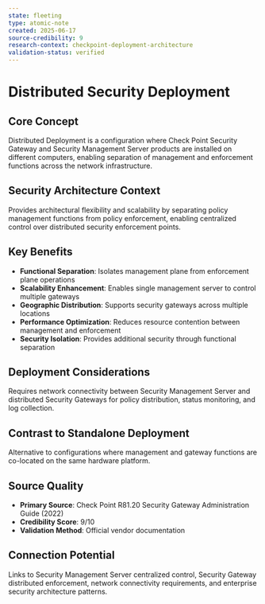 ```yaml
---
state: fleeting
type: atomic-note
created: 2025-06-17
source-credibility: 9
research-context: checkpoint-deployment-architecture
validation-status: verified
---
```


# Distributed Security Deployment

## Core Concept
Distributed Deployment is a configuration where Check Point Security Gateway and Security Management Server products are installed on different computers, enabling separation of management and enforcement functions across the network infrastructure.

## Security Architecture Context
Provides architectural flexibility and scalability by separating policy management functions from policy enforcement, enabling centralized control over distributed security enforcement points.

## Key Benefits
- **Functional Separation**: Isolates management plane from enforcement plane operations
- **Scalability Enhancement**: Enables single management server to control multiple gateways
- **Geographic Distribution**: Supports security gateways across multiple locations
- **Performance Optimization**: Reduces resource contention between management and enforcement
- **Security Isolation**: Provides additional security through functional separation

## Deployment Considerations
Requires network connectivity between Security Management Server and distributed Security Gateways for policy distribution, status monitoring, and log collection.

## Contrast to Standalone Deployment
Alternative to configurations where management and gateway functions are co-located on the same hardware platform.

## Source Quality
- **Primary Source**: Check Point R81.20 Security Gateway Administration Guide (2022)
- **Credibility Score**: 9/10
- **Validation Method**: Official vendor documentation

## Connection Potential
Links to Security Management Server centralized control, Security Gateway distributed enforcement, network connectivity requirements, and enterprise security architecture patterns.